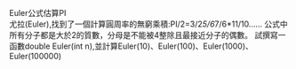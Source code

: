 Euler公式估算PI           
尤拉(Euler),找到了一個計算圓周率的無窮乘積:PI/2=3/2*5/6*7/6*11/10......
公式中所有分子都是大於2的質數，分母是不能被4整除且最接近分子的偶數。
試撰寫一函數double Euler(int n),並計算Euler(10)、Euler(100)、Euler(1000)、Euler(100000)
